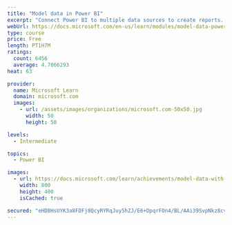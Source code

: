 ```yaml
---
title: "Model data in Power BI"
excerpt: "Connect Power BI to multiple data sources to create reports. Define the relationship between your data sources."
webUrl: https://docs.microsoft.com/en-us/learn/modules/model-data-power-bi/
type: course
price: Free
length: PT1H7M
ratings:
  count: 6456
  average: 4.7066293
heat: 63

provider:
  name: Microsoft Learn
  domain: microsoft.com
  images:
    - url: /assets/images/organizations/microsoft.com-50x50.jpg
      width: 50
      height: 50

levels:
  - Intermediate

topics:
  - Power BI

images:
  - url: https://docs.microsoft.com/learn/achievements/model-data-with-power-bi-desktop-social.png
    width: 800
    height: 400
    isCached: true

secured: "eHD8HsUYK3a8FDFj8QcyRYRqJuy5hZJ/E6+DpqrFOn4/BL/AAi39SvpNkz8cvZhAN7HGBG3puvoVJ2Z0a0fOVyVNqL/tupyKMPBd4wOCJuhMMsOF+0+JCvOtonCtRM/HPFiXCxYz5YMzbs/utoTSde0gl2Q061QskItttghBNBbEYjcWqQ1LFTLrIFXn1Nh5FTQWIJZYbNT87B5/fFb85SBgPXNEgrn1xXdKQylwzIJIY4+7Pgg/7gaA9N1mp5bvM6SnMBaC6xSxEuc5ZqRuDtnB6lQVBiIkCL7Z22lxoi2SvV2H5gjTd1cqC87OEc2LnI/NhWWNsjohWPEqSRQv8OYs9QP2gubH8bFgLbzTAEMcaYhdFOoKXOeq+9xVEDVqVNduuMFB2ekmKoJwHkJCH6Q8MEJNolCeHy5Ow1ZKvB4=;hyJV9cdqD0PvQ5VPCucYsQ=="
---
```


